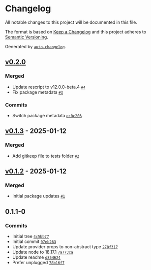 # Changelog

All notable changes to this project will be documented in this file.

The format is based on [Keep a Changelog](https://keepachangelog.com/en/1.0.0/)
and this project adheres to [Semantic Versioning](https://semver.org/spec/v2.0.0.html).

Generated by [`auto-changelog`](https://github.com/CookPete/auto-changelog).

## [v0.2.0](https://github.com/greenfinity/rescript-context-utils/compare/v0.1.3...v0.2.0)

### Merged

- Update rescript to v12.0.0-beta.4 [`#4`](https://github.com/greenfinity/rescript-context-utils/pull/4)
- Fix package metadata [`#3`](https://github.com/greenfinity/rescript-context-utils/pull/3)

### Commits

- Switch package metadata [`ec0c203`](https://github.com/greenfinity/rescript-context-utils/commit/ec0c203d8c7b37c787e1b3f1a1e97744b22d2de9)

## [v0.1.3](https://github.com/greenfinity/rescript-context-utils/compare/v0.1.2...v0.1.3) - 2025-01-12

### Merged

- Add gitkeep file to tests folder [`#2`](https://github.com/greenfinity/rescript-context-utils/pull/2)

## [v0.1.2](https://github.com/greenfinity/rescript-context-utils/compare/v0.1.1-0...v0.1.2) - 2025-01-12

### Merged

- Initial package updates [`#1`](https://github.com/greenfinity/rescript-context-utils/pull/1)

<!-- auto-changelog-above -->

## 0.1.1-0

### Commits

- Initial tree [`4c5bb77`](https://github.com/reebalazs/gf-rescript-context-utils/commit/4c5bb77a5dcd22b7dc40aa50849998e5a6819bf7)
- Initial commit [`07eb263`](https://github.com/reebalazs/gf-rescript-context-utils/commit/07eb26384290e033dd1c22a7ffd43b7a4b13a4b8)
- Update provider props to non-abstract type [`278f317`](https://github.com/reebalazs/gf-rescript-context-utils/commit/278f317d25989a6756cb664f8bbd1db5da2260a9)
- Update node to 18.17.1 [`7a773ca`](https://github.com/reebalazs/gf-rescript-context-utils/commit/7a773ca8c4a6d1cef456f6bce6a39e0f4f0cdb87)
- Update readme [`d854624`](https://github.com/reebalazs/gf-rescript-context-utils/commit/d854624ec38249d0c6163b12908272a04efd6312)
- Prefer unplugged [`78b16f7`](https://github.com/reebalazs/gf-rescript-context-utils/commit/78b16f718ff78b456ae1fb1274c5822fd637ed02)
